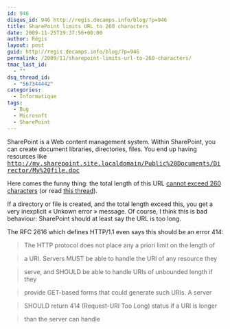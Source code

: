 ```yaml
---
id: 946
disqus_id: 946 http://regis.decamps.info/blog/?p=946
title: SharePoint limits URL to 260 characters
date: 2009-11-25T19:37:56+00:00
author: Régis
layout: post
guid: http://regis.decamps.info/blog/?p=946
permalink: /2009/11/sharepoint-limits-url-to-260-characters/
tmac_last_id:
  - ""
dsq_thread_id:
  - "567344442"
categories:
  - Informatique
tags:
  - Bug
  - Microsoft
  - SharePoint
---
```

SharePoint is a Web content management system. Within SharePoint, you can create document libraries, directories, files. You end up having resources like <tt>http://my.sharepoint.site.localdomain/Public%20Documents/Director/My%20file.doc</tt>

Here comes the funny thing: the total length of this URL [cannot exceed 260 characters](http://www.sharepointjoel.com/Lists/Posts/Post.aspx?ID=111) (or read [this thread](http://social.technet.microsoft.com/Forums/en/sharepointadmin/thread/2ea9a90f-028d-425c-be8b-8455bfdf0baa)).

If a directory or file is created, and the total length exceed this, you get a very inexplicit « Unkown error » message. Of course, I think this is bad behaviour: SharePoint should at least say the URL is too long.

The RFC 2616 which defines HTTP/1.1 even says this should be an error 414:

> The HTTP protocol does not place any a priori limit on the length of
     
> a URI. Servers MUST be able to handle the URI of any resource they
     
> serve, and SHOULD be able to handle URIs of unbounded length if they
     
> provide GET-based forms that could generate such URIs. A server
     
> SHOULD return 414 (Request-URI Too Long) status if a URI is longer
     
> than the server can handle
